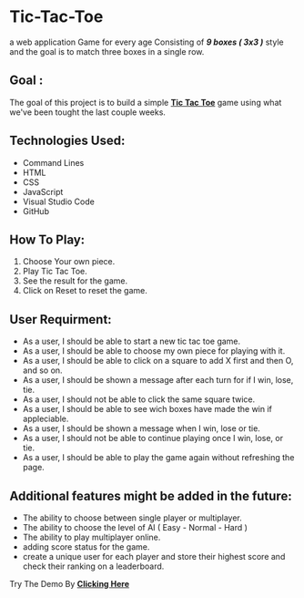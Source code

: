 # Tic-Tac-Toe

a web application Game for every age Consisting of ***9 boxes ( 3x3 )*** style and the goal is to match three boxes in a single row.

## Goal :

The goal of this project is to build a simple **[Tic Tac Toe](https://oalru.github.io/Tic-Tac-Toe/)** game using what we've been tought the last couple weeks.

## Technologies Used:

* Command Lines
* HTML
* CSS
* JavaScript
* Visual Studio Code
* GitHub

## How To Play:

1. Choose Your own piece.
2. Play Tic Tac Toe.
3. See the result for the game.
4. Click on Reset to reset the game.

## User Requirment:

* As a user, I should be able to start a new tic tac toe game.
* As a user, I should be able to choose my own piece for playing with it.
* As a user, I should be able to click on a square to add X first and then O, and so on.
* As a user, I should be shown a message after each turn for if I win, lose, tie.
* As a user, I should not be able to click the same square twice.
* As a user, I should be able to see wich boxes have made the win if appleciable.
* As a user, I should be shown a message when I win, lose or tie.
* As a user, I should not be able to continue playing once I win, lose, or tie.
* As a user, I should be able to play the game again without refreshing the page.

## Additional features might be added in the future:

* The ability to choose between single player or multiplayer.
* The ability to choose the level of AI ( Easy - Normal - Hard )
* The ability to play multiplayer online.
* adding score status for the game.
* create a unique user for each player and store their highest score and check their ranking on a leaderboard.





Try The Demo By **[Clicking Here](https://oalru.github.io/Tic-Tac-Toe/)**
